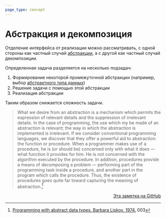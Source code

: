 ```yaml
---
page_type: concept
---
```


# Абстракция и декомпозиция

Отделение интерфейса от реализации можно рассматривать, с одной стороны как частный случай [абстракции](20221029234239.md), а с другой как частный случай декомпозиции.

Определенная задача разделяется на несколько подзадач:

1. Формирование некоторой промежуточной абстракции (например, выбор [абстрактного типа данных](20221023123217.md))
2. Решение задачи с помощью этой абстракции
3. Реализация абстракции

Таким образом снижается сложность задачи.

> What we desire from an abstraction is a mechanism which permits the expression of relevant details and the suppression of irrelevant details. In the case of programming, the use which my be made of an abstraction is relevant; the way in which the abstraction is implemented is irrelevant. If we consider conventional programming languages, we discover that they offer a powerful aid to abstraction: the function or procedure. When a programmer makes use of a procedure, he is (or should be) concerned only with what it does — what function it provides for him. He is not concerned with the algorithm executed by the procedure. In addition, procedures provide a means of decomposing a problem — performing part of the programming task inside a procedure, and another part in the program which calls the procedure. Thus, the existence of procedures goes quite far toward capturing the meaning of abstraction.[^1]

[^1]: [Programming with abstract data types. Barbara Liskov. 1974.](https://algorithms.way23.ru/20221017223629.html) 003



<p v-pre style="text-align: right">
  <a href="https://github.com/Kverde/algorithms/blob/main/source/20221029235132.md">
  Эта заметка на GitHub
  </a>
</p>
